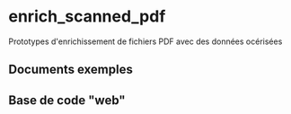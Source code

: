 # enrich_scanned_pdf
Prototypes d'enrichissement de fichiers PDF avec des données océrisées

## Documents exemples

## Base de code "web"


